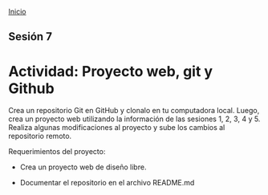 <!-- No borrar o modificar -->
[Inicio](./index.md)

## Sesión 7 


<!-- Su documentación aquí -->

# Actividad: Proyecto web, git y Github
Crea un repositorio Git en GitHub y clonalo en tu computadora local. Luego, crea un proyecto web utilizando la información de las sesiones 1, 2, 3, 4 y 5. Realiza algunas modificaciones al proyecto y sube los cambios al repositorio remoto.

Requerimientos del proyecto:

- Crea un proyecto web de diseño libre.

- Documentar el repositorio en el archivo README.md




